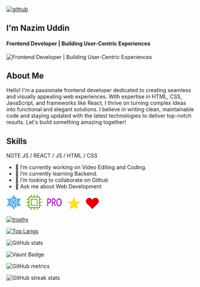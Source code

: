 
[<img src='https://cdn.jsdelivr.net/npm/simple-icons@3.0.1/icons/github.svg' alt='github' height='20'>](https://github.com/https://github.com/Nazim1247)

## I'm Nazim Uddin
#### Frontend Developer | Building User-Centric Experiences
![Frontend Developer | Building User-Centric Experiences](https://i.ibb.co.com/j6J9z6S/Whats-App-Image-2025-01-04-at-09-19-43-8608a710.jpg)

## About Me
Hello! I'm a passionate frontend developer dedicated to creating seamless and visually appealing web experiences. With expertise in HTML, CSS, JavaScript, and frameworks like React, I thrive on turning complex ideas into functional and elegant solutions. I believe in writing clean, maintainable code and staying updated with the latest technologies to deliver top-notch results. Let's build something amazing together!

## Skills
NOTE JS / REACT / JS / HTML / CSS

- 🔭 I’m currently working on Video Editing and Coding. 
- 🌱 I’m currently learning Backend. 
- 👯 I’m looking to collaborate on Github 
- 💬 Ask me about Web Development 


  

<a href='https://archiveprogram.github.com/'><img src='https://raw.githubusercontent.com/acervenky/animated-github-badges/master/assets/acbadge.gif' width='40' height='40'></a> <a href='https://docs.github.com/en/developers'><img src='https://raw.githubusercontent.com/acervenky/animated-github-badges/master/assets/devbadge.gif' width='40' height='40'></a> <a href='https://github.com/pricing'><img src='https://raw.githubusercontent.com/acervenky/animated-github-badges/master/assets/pro.gif' width='40' height='40'></a> <a href='https://stars.github.com/'><img src='https://raw.githubusercontent.com/acervenky/animated-github-badges/master/assets/starbadge.gif' width='35' height='35'></a> <a href='https://docs.github.com/en/github/supporting-the-open-source-community-with-github-sponsors'><img src='https://raw.githubusercontent.com/acervenky/animated-github-badges/master/assets/sponsorbadge.gif' width='35' height='35'></a> 

[![trophy](https://github-profile-trophy.vercel.app/?username=https://github.com/Nazim1247)](https://github.com/ryo-ma/github-profile-trophy)

[![Top Langs](https://github-readme-stats.vercel.app/api/top-langs/?username=https://github.com/Nazim1247)](https://github.com/anuraghazra/github-readme-stats)

![GitHub stats](https://github-readme-stats.vercel.app/api?username=https://github.com/Nazim1247&show_icons=true&count_private=true)  

![Vaunt Badge](https://api.vaunt.dev/v1/github/entities/https://github.com/Nazim1247/contributions?format=svg&private=true)  

![GitHub metrics](https://metrics.lecoq.io/https://github.com/Nazim1247)  

![GitHub streak stats](https://streak-stats.demolab.com/?user=https://github.com/Nazim1247)  

